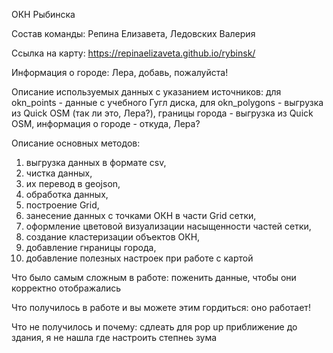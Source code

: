 ОКН Рыбинска

Состав команды: Репина Елизавета, Ледовских Валерия

Ссылка на карту: https://repinaelizaveta.github.io/rybinsk/

Информация о городе: Лера, добавь, пожалуйста!

Описание используемых данных с указанием источников: 
для okn_points - данные с учебного Гугл диска, 
для okn_polygons - выгрузка из Quick OSM (так ли это, Лера?), 
границы города - выгрузка из Quick OSM, 
информация о городе - откуда, Лера?

Описание основных методов: 
1. выгрузка данных в формате csv,
2. чистка данных,
3. их перевод в geojson,
4. обработка данных,
5. построение Grid,
6. занесение данных с точками ОКН в части Grid сетки,
7. оформление цветовой визуализации насыщенности частей сетки,
8. создание кластеризации объектов ОКН,
9. добавление гнраницы города,
10. добавление полезных настроек при работе с картой

Что было самым сложным в работе: поженить данные, чтобы они корректно отображались

Что получилось в работе и вы можете этим гордиться: оно работает!

Что не получилось и почему: сдлеать для pop up приближение до здания, я не нашла где настроить степнеь зума

